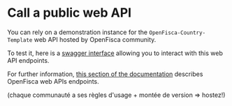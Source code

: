 # Call a public web API

You can rely on a demonstration instance for the `OpenFisca-Country-Template` web API hosted by OpenFisca community. 

To test it, here is a [swagger interface](https://legislation.demo.openfisca.org/swagger) allowing you to interact with this web API endpoints. 

For further information, [this section of the documentation](./../openfisca-web-api/endpoints.md) describes OpenFisca web APIs endpoints.

(chaque communauté a ses règles d'usage + montée de version => hostez!)
